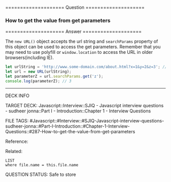 ==================== Question ====================  

### How to get the value from get parameters  

==================== Answer ====================  

The `new URL()` object accepts the url string and `searchParams` property of
this object can be used to access the get parameters. Remember that you may need
to use polyfill or `window.location` to access the URL in older
browsers(including IE).

```javascript
let urlString = 'http://www.some-domain.com/about.html?x=1&y=2&z=3'; //window.location.href
let url = new URL(urlString);
let parameterZ = url.searchParams.get('z');
console.log(parameterZ); // 3
```

---

DECK INFO

TARGET DECK: Javascript::Interview::SJIQ - Javascript interview questions -
sudheer jonna::Part I - Introduction::Chapter 1 - Interview Questions

FILE TAGS:
#Javascript::#Interview::#SJIQ-Javascript-interview-questions-sudheer-jonna::#Part-I-Introduction::#Chapter-1-Interview-Questions::#287-How-to-get-the-value-from-get-parameters

Reference:

Related:

```dataview
LIST
where file.name = this.file.name
```

QUESTION STATUS: Safe to store
